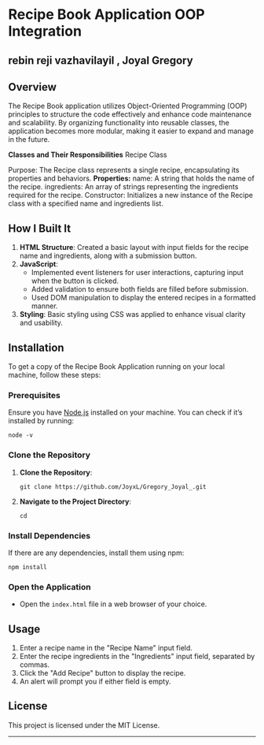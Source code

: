 # Recipe Book Application OOP Integration
## rebin reji vazhavilayil , Joyal Gregory
## Overview

The Recipe Book application utilizes Object-Oriented Programming (OOP) principles to structure the code effectively and enhance code maintenance and scalability. By organizing functionality into reusable classes, the application becomes more modular, making it easier to expand and manage in the future.

**Classes and Their Responsibilities**
Recipe Class

Purpose: The Recipe class represents a single recipe, encapsulating its properties and behaviors.
**Properties:**
name: A string that holds the name of the recipe.
ingredients: An array of strings representing the ingredients required for the recipe.
Constructor: Initializes a new instance of the Recipe class with a specified name and ingredients list.

## How I Built It

1. **HTML Structure**: Created a basic layout with input fields for the recipe name and ingredients, along with a submission button.
2. **JavaScript**:
   - Implemented event listeners for user interactions, capturing input when the button is clicked.
   - Added validation to ensure both fields are filled before submission.
   - Used DOM manipulation to display the entered recipes in a formatted manner.
3. **Styling**: Basic styling using CSS was applied to enhance visual clarity and usability.

## Installation

To get a copy of the Recipe Book Application running on your local machine, follow these steps:

### Prerequisites

Ensure you have [Node.js](https://nodejs.org/) installed on your machine. You can check if it’s installed by running:

```
node -v
```

### Clone the Repository

1. **Clone the Repository**:
   ```
   git clone https://github.com/JoyxL/Gregory_Joyal_.git
   ```

2. **Navigate to the Project Directory**:
   ```
   cd 
   ```

### Install Dependencies

If there are any dependencies, install them using npm:

```
npm install
```

### Open the Application

- Open the `index.html` file in a web browser of your choice.

## Usage

1. Enter a recipe name in the "Recipe Name" input field.
2. Enter the recipe ingredients in the "Ingredients" input field, separated by commas.
3. Click the "Add Recipe" button to display the recipe.
4. An alert will prompt you if either field is empty.

## License

This project is licensed under the MIT License.

---
